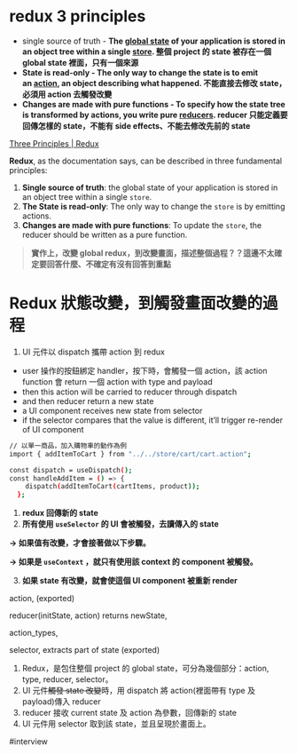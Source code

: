 # redux 3 principles

- single source of truth - **The [global state](https://redux.js.org/understanding/thinking-in-redux/glossary#state) of your application is stored in an object tree within a single [store](https://redux.js.org/understanding/thinking-in-redux/glossary#store). 整個 project 的 state 被存在一個 global state 裡面，只有一個來源**
- **State is read-only - The only way to change the state is to emit an [action](https://redux.js.org/understanding/thinking-in-redux/glossary), an object describing what happened. 不能直接去修改 state，必須用 action 去觸發改變**
- **Changes are made with pure functions - To specify how the state tree is transformed by actions, you write pure [reducers](https://redux.js.org/understanding/thinking-in-redux/glossary#reducer). reducer 只能定義要回傳怎樣的 state，不能有 side effects、不能去修改先前的 state**

[Three Principles | Redux](https://redux.js.org/understanding/thinking-in-redux/three-principles)

**Redux**, as the documentation says, can be described in three fundamental principles:

1. **Single source of truth**: the global state of your application is stored in an object tree within a single `store`.
2. **The State is read-only**: The only way to change the `store` is by emitting actions.
3. **Changes are made with pure functions**: To update the `store`, the reducer should be written as a pure function.

> **實作上，改變 global redux，到改變畫面，描述整個過程？？這邊不太確定要回答什麼、不確定有沒有回答到重點**

# Redux 狀態改變，到觸發畫面改變的過程

1. UI 元件以 dispatch 攜帶 action 到 redux

- user 操作的按鈕綁定 handler，按下時，會觸發一個 action，該 action function 會 return 一個 action with type and payload
- then this action will be carried to reducer through dispatch
- and then reducer return a new state
- a UI component receives new state from selector
- if the selector compares that the value is different, it’ll trigger re-render of UI component

```bash
// 以單一商品，加入購物車的動作為例
import { addItemToCart } from "../../store/cart/cart.action";

const dispatch = useDispatch();
const handleAddItem = () => {
    dispatch(addItemToCart(cartItems, product));
  };
```

1. **redux 回傳新的 state**
2. **所有使用 `useSelector` 的 UI 會被觸發，去讀傳入的 state**

**→ 如果值有改變，才會接著做以下步驟。**

**→ 如果是 `useContext` ，就只有使用該 context 的 component 被觸發。**

3. **如果 state 有改變，就會使這個 UI component 被重新 render**

action, (exported)

reducer(initState, action) returns newState,

action_types,

selector, extracts part of state (exported)

1. Redux，是包住整個 project 的 global state，可分為幾個部分：action, type, reducer, selector。
2. UI 元件~~觸發 state 改變~~時，用 dispatch 將 action(裡面帶有 type 及 payload)傳入 reducer
3. reducer 接收 current state 及 action 為參數，回傳新的 state
4. UI 元件用 selector 取到該 state，並且呈現於畫面上。

#interview
